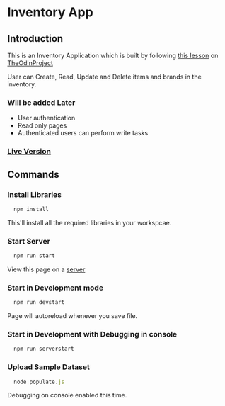 # Inventory App

## Introduction

This is an Inventory Application which is built by following [this lesson](https://www.theodinproject.com/courses/nodejs/lessons/inventory-application?ref=lnav#assignment) on [TheOdinProject](https://www.theodinproject.com/)

User can Create, Read, Update and Delete items and brands in the inventory.

### Will be added Later

* User authentication
* Read only pages
* Authenticated users can perform write tasks

### [Live Version](https://clumsy-twitter.herokuapp.com/)

## Commands

### Install Libraries

```js
  npm install
```

This'll install all the required libraries in your workspcae.

### Start Server

```js
  npm run start
```

View this page on a [server](http://localhost:3000/)

### Start in Development mode

```js
  npm run devstart
```

Page will autoreload whenever you save file.

### Start in Development with Debugging in console

```js
  npm run serverstart
```

### Upload Sample Dataset

```js
  node populate.js
```

Debugging on console enabled this time.
